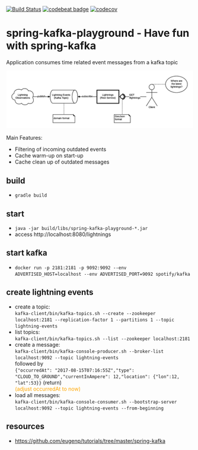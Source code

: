 [![Build Status](https://travis-ci.org/dnltsk/spring-kafka-playground.svg?branch=master)](https://travis-ci.org/dnltsk/spring-kafka-playground)
[![codebeat badge](https://codebeat.co/badges/555afdb7-034d-436c-84b6-014402b445eb)](https://codebeat.co/projects/github-com-dnltsk-spring-kafka-playground-master)
[![codecov](https://codecov.io/gh/dnltsk/spring-kafka-playground/branch/master/graph/badge.svg)](https://codecov.io/gh/dnltsk/spring-kafka-playground)

# spring-kafka-playground - Have fun with spring-kafka 

Application consumes time related event messages from a kafka topic

![Diagram](/src/main/resources/META-INF/spring-kafka-playground.png)

Main Features:

* Filtering of incoming outdated events
* Cache warm-up on start-up
* Cache clean up of outdated messages

## build

* `gradle build`

## start 

* `java -jar build/libs/spring-kafka-playground-*.jar`
* access http://localhost:8080/lightnings

## start kafka

* `docker run -p 2181:2181 -p 9092:9092 --env ADVERTISED_HOST=localhost --env ADVERTISED_PORT=9092 spotify/kafka`

## create lightning events


* create a topic:<br> 
  `kafka-client/bin/kafka-topics.sh --create --zookeeper localhost:2181 --replication-factor 1 --partitions 1 --topic lightning-events`
* list topics:<br>
  `kafka-client/bin/kafka-topics.sh --list --zookeeper localhost:2181`
* create a message:<br>
  `kafka-client/bin/kafka-console-producer.sh --broker-list localhost:9092 --topic lightning-events`<br>
  followed by<br>
  `{"occurredAt": "2017-08-15T07:16:55Z","type": "CLOUD_TO_GROUND","currentInAmpere": 12,"location": {"lon":12, "lat":53}}` (return)<br>
  <span style="color:orange">(adjust occurredAt to now)</span>
* load all messages:<br>
  `kafka-client/bin/kafka-console-consumer.sh --bootstrap-server localhost:9092 --topic lightning-events --from-beginning`
  
## resources

* https://github.com/eugenp/tutorials/tree/master/spring-kafka